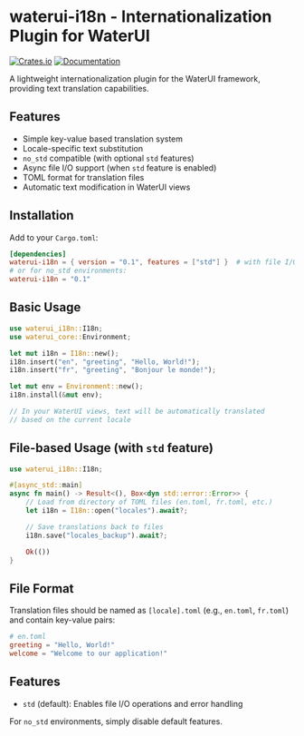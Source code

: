 # waterui-i18n - Internationalization Plugin for WaterUI

[![Crates.io](https://img.shields.io/crates/v/waterui-i18n)](https://crates.io/crates/waterui-i18n)
[![Documentation](https://docs.rs/waterui-i18n/badge.svg)](https://docs.rs/waterui-i18n)

A lightweight internationalization plugin for the WaterUI framework, providing text translation capabilities.

## Features

- Simple key-value based translation system
- Locale-specific text substitution
- `no_std` compatible (with optional `std` features)
- Async file I/O support (when `std` feature is enabled)
- TOML format for translation files
- Automatic text modification in WaterUI views

## Installation

Add to your `Cargo.toml`:

```toml
[dependencies]
waterui-i18n = { version = "0.1", features = ["std"] }  # with file I/O support
# or for no_std environments:
waterui-i18n = "0.1"
```

## Basic Usage

```rust
use waterui_i18n::I18n;
use waterui_core::Environment;

let mut i18n = I18n::new();
i18n.insert("en", "greeting", "Hello, World!");
i18n.insert("fr", "greeting", "Bonjour le monde!");

let mut env = Environment::new();
i18n.install(&mut env);

// In your WaterUI views, text will be automatically translated
// based on the current locale
```

## File-based Usage (with `std` feature)

```rust
use waterui_i18n::I18n;

#[async_std::main]
async fn main() -> Result<(), Box<dyn std::error::Error>> {
    // Load from directory of TOML files (en.toml, fr.toml, etc.)
    let i18n = I18n::open("locales").await?;

    // Save translations back to files
    i18n.save("locales_backup").await?;

    Ok(())
}
```

## File Format

Translation files should be named as `[locale].toml` (e.g., `en.toml`, `fr.toml`) and contain key-value pairs:

```toml
# en.toml
greeting = "Hello, World!"
welcome = "Welcome to our application!"
```

## Features

- `std` (default): Enables file I/O operations and error handling

For `no_std` environments, simply disable default features.
